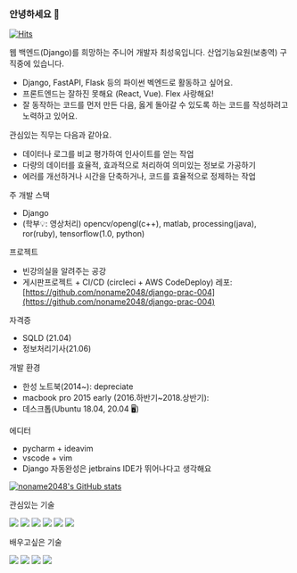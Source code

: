 ### 안녕하세요 👋

[![Hits](https://hits.seeyoufarm.com/api/count/incr/badge.svg?url=https%3A%2F%2Fgithub.com%2Fnoname2048&count_bg=%2379C83D&title_bg=%23555555&icon=&icon_color=%23E7E7E7&title=hits&edge_flat=false)](https://hits.seeyoufarm.com)

웹 백엔드(Django)를 희망하는 주니어 개발자 최성욱입니다.
산업기능요원(보충역) 구직중에 있습니다.
* Django, FastAPI, Flask 등의 파이썬 벡엔드로 활동하고 싶어요.
* 프론트엔드는 잘하진 못해요 (React, Vue). Flex 사랑해요!
* 잘 동작하는 코드를 먼저 만든 다음, 옳게 돌아갈 수 있도록 하는 코드를 작성하려고 노력하고 있어요.

관심있는 직무는 다음과 같아요.
* 데이터나 로그를 비교 평가하여 인사이트를 얻는 작업
* 다량의 데이터를 효율적, 효과적으로 처리하여 의미있는 정보로 가공하기
* 에러를 개선하거나 시간을 단축하거나, 코드를 효율적으로 정제하는 작업

주 개발 스택
* Django
* (학부💡: 영상처리) opencv/opengl(c++), matlab, processing(java), ror(ruby), tensorflow(1.0, python)

프로젝트
* 빈강의실을 알려주는 공강
* 게시판프로젝트 + CI/CD (circleci + AWS CodeDeploy) 레포: [https://github.com/noname2048/django-prac-004](https://github.com/noname2048/django-prac-004)

자격증
* SQLD (21.04)
* 정보처리기사(21.06)

개발 환경
* 한성 노트북(2014~): depreciate
* macbook pro 2015 early (2016.하반기~2018.상반기):
* 데스크톱(Ubuntu 18.04, 20.04 🖥️)

에디터
* pycharm + ideavim
* vscode + vim
* Django 자동완성은 jetbrains IDE가 뛰어나다고 생각해요

[![noname2048's GitHub stats](https://github-readme-stats.vercel.app/api?username=noname2048)](https://github.com/anuraghazra/github-readme-stats)

관심있는 기술

<img src="https://img.shields.io/badge/Django-092E20?logo=Django&logoColor=white&style=flat-square"/> <img src="https://img.shields.io/badge/FastAPI-009688?logo=FastAPI&logoColor=white&style=flat-square"/> <img src="https://img.shields.io/badge/React-61DAFB?logo=React&logoColor=black&style=flat-square"/> <img src="https://img.shields.io/badge/Redux-764ABC?logo=Redux&logoColor=white&style=flat-square"/> <img src="https://img.shields.io/badge/Docker-2496ED?logo=Docker&logoColor=white&style=flat-square"/> <img src="https://img.shields.io/badge/Amazon AWS-232F3E?logo=Amazon-AWS&logoColor=white&style=flat-square"/> 

배우고싶은 기술

<img src="https://img.shields.io/badge/Express-000000?logo=Docker&logoColor=white&style=flat-square"/> <img src="https://img.shields.io/badge/Kubernetes-326CE5?logo=Docker&logoColor=white&style=flat-square"/> <img src="https://img.shields.io/badge/MobX-FF9955?logo=MobX&logoColor=black&style=flat-square"/> <img src="https://img.shields.io/badge/Elastic Stack-005571?logo=Elastic-Stack&logoColor=white&style=flat-square"/>

<!--
**noname2048/noname2048** is a ✨ _special_ ✨ repository because its `README.md` (this file) appears on your GitHub profile.

Here are some ideas to get you started:

- 🔭 I’m currently working on ...
- 🌱 I’m currently learning ...
- 👯 I’m looking to collaborate on ...
- 🤔 I’m looking for help with ...
- 💬 Ask me about ...
- 📫 How to reach me: ...
- 😄 Pronouns: ...
- ⚡ Fun fact: ...
-->
